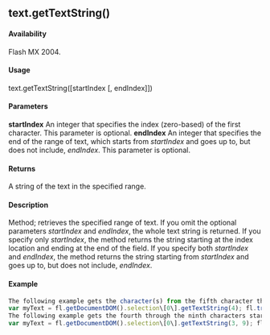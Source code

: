 ## text.getTextString()

#### Availability

Flash MX 2004.

#### Usage

text.getTextString(\[startIndex \[, endIndex\]\])

#### Parameters

**startIndex** An integer that specifies the index (zero-based) of the first character. This parameter is optional.
**endIndex** An integer that specifies the end of the range of text, which starts from *startIndex* and goes up to, but does not include, *endIndex*. This parameter is optional.

#### Returns

A string of the text in the specified range.

#### Description

Method; retrieves the specified range of text. If you omit the optional parameters *startIndex* and *endIndex*, the whole text string is returned. If you specify only *startIndex*, the method returns the string starting at the index location and ending at the end of the field. If you specify both *startIndex* and *endIndex*, the method returns the string starting from *startIndex* and goes up to, but does not include, *endIndex*.

#### Example

```javascript
The following example gets the character(s) from the fifth character through the end of the selected text field:
var myText = fl.getDocumentDOM().selection\[0\].getTextString(4); fl.trace(myText);
The following example gets the fourth through the ninth characters starting in the selected text field:
var myText = fl.getDocumentDOM().selection\[0\].getTextString(3, 9); fl.trace(myText);

```